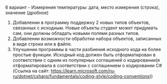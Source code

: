 6 вариант - Измерения температуры: дата, место измерения (строка), значение (дробное)
1. Добавлении в программу поддержку 2 новых типов объектов, связанных с исходным. Новые объекты студент может придумать сам, они должны обладать новыми полями разных типов.
2. Добавлении возможности обработки набора объектов, записанных в виде строки или в файле.
3. Улучшении программы в части разбиения исходного кода на более простые функции. Исходный код должен быть отформатирован в соответствии с одним из популярных соглашений о кодировании(я отформатировала в соответствии с соглашением о кодировании C# (Ссылка на сайт: https://learn.microsoft.com/ru-ru/dotnet/csharp/fundamentals/coding-style/coding-conventions))
